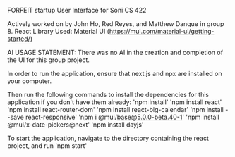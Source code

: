 FORFEIT startup User Interface for Soni CS 422

Actively worked on by John Ho, Red Reyes, and Matthew Danque in group 8.
React Library Used: Material UI (https://mui.com/material-ui/getting-started/)

AI USAGE STATEMENT: There was no AI in the creation and completion of the UI for this group project.

In order to run the application, ensure that next.js and npx are installed on your computer.

Then run the following commands to install the dependencies for this
application if you don't have them already:
'npm install' 
'npm install react'
'npm install react-router-dom'
'npm install react-big-calendar'
'npm install --save react-responsive'
'npm i @mui/base@5.0.0-beta.40-1'
'npm install @mui/x-date-pickers@next'
'npm install dayjs'

To start the application, navigate to the directory containing the react project, and run 'npm start'